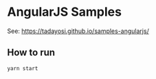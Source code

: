 # AngularJS Samples

See: https://tadayosi.github.io/samples-angularjs/

## How to run

    yarn start
